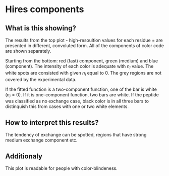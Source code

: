 # Hires components

## What is this showing?

The results from the top plot - high-resoultion values for each residue = are presented in different, convoluted form. All of the components of color code are shown separately.

Starting from the bottom: red (fast) component, green (medium) and blue (component). The intensity of each color is adequate with $n_i$ value. The white spots are consisted with given $n_i$ equal to 0. The grey regions are not covered by the experimental data.

If the fitted function is a two-component function, one of the bar is white ($n_i = 0$). If it is one-component function, two bars are white. If the peptide was classified as no exchange case, black color is in all three bars to distinquish this from cases with one or two white elements.


## How to interpret this results?

The tendency of exchange can be spotted, regions that have strong medium exchange component etc. 

## Additionaly

This plot is readable for people with color-blindeness.